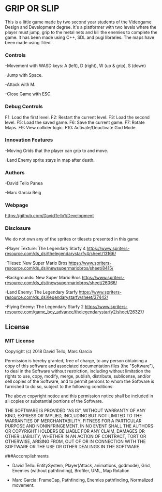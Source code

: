 # GRIP OR SLIP
This is a little game made by two second year students of the Videogame Design and Development degree. It's a platformer with two levels where the player must jump, grip to the metal nets and kill the enemies to complete the game. It has been made using C++, SDL and pugi libraries. The maps have been made using Tiled.

### Controls
-Movement with WASD keys: A (left), D (right), W (up & grip), S (down)

-Jump with Space.

-Attack with M.

-Close Game with ESC.

### Debug Controls
F1: Load the first level. F2: Restart the current level. F3: Load the second level. F5: Load the saved game. F6: Save the current game. F7: Rotate Maps. F9: View collider logic. F10: Activate/Deactivate God Mode.

### Innovation Features
-Moving Grids that the player can grip to and move.

-Land Enemy sprite stays in map after death.


### Authors
-David Tello Panea

-Marc Garcia Reig

### Webpage
https://github.com/DavidTello1/Development

### Disclosure
We do not own any of the sprites or tilesets presented in this game.

-Player Texture: The Legendary Starfy 4 https://www.spriters-resource.com/ds_dsi/thelegendarystarfy4/sheet/13166/

-Tileset: New Super Mario Bros https://www.spriters-resource.com/ds_dsi/newsupermariobros/sheet/8415/

-Backgrounds: New Super Mario Bros https://www.spriters-resource.com/ds_dsi/newsupermariobros/sheet/26066/

-Land Enemy: The Legendary Starfy https://www.spriters-resource.com/ds_dsi/legendarystarfy/sheet/37442/

-Flying Enemy: The Legendary Starfy 2 https://www.spriters-resource.com/game_boy_advance/thelegendarystarfy2/sheet/26327/

## License
### MIT License

Copyright (c) 2018 David Tello, Marc Garcia

Permission is hereby granted, free of charge, to any person obtaining a copy
of this software and associated documentation files (the "Software"), to deal
in the Software without restriction, including without limitation the rights
to use, copy, modify, merge, publish, distribute, sublicense, and/or sell
copies of the Software, and to permit persons to whom the Software is
furnished to do so, subject to the following conditions:

The above copyright notice and this permission notice shall be included in all
copies or substantial portions of the Software.

THE SOFTWARE IS PROVIDED "AS IS", WITHOUT WARRANTY OF ANY KIND, EXPRESS OR
IMPLIED, INCLUDING BUT NOT LIMITED TO THE WARRANTIES OF MERCHANTABILITY,
FITNESS FOR A PARTICULAR PURPOSE AND NONINFRINGEMENT. IN NO EVENT SHALL THE
AUTHORS OR COPYRIGHT HOLDERS BE LIABLE FOR ANY CLAIM, DAMAGES OR OTHER
LIABILITY, WHETHER IN AN ACTION OF CONTRACT, TORT OR OTHERWISE, ARISING FROM,
OUT OF OR IN CONNECTION WITH THE SOFTWARE OR THE USE OR OTHER DEALINGS IN THE
SOFTWARE.


###Accomplishments

- David Tello: EntitySystem, Player(Attack, animations, godmode), Grid, Enemies (without pathfinding), Brofiler, UML, Map Rotation

- Marc Garcia: FrameCap, Pathfinding, Enemies pathfinding, Normalized movement.
